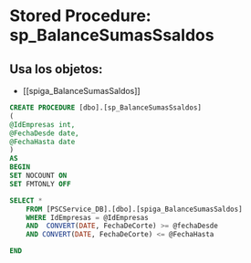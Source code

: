 # Stored Procedure: sp_BalanceSumasSsaldos

## Usa los objetos:
- [[spiga_BalanceSumasSaldos]]

```sql
CREATE PROCEDURE [dbo].[sp_BalanceSumasSsaldos]
(
@IdEmpresas int,
@FechaDesde date,
@FechaHasta date
)
AS
BEGIN
SET NOCOUNT ON
SET FMTONLY OFF

SELECT *
	FROM [PSCService_DB].[dbo].[spiga_BalanceSumasSaldos] 
    WHERE IdEmpresas = @IdEmpresas
	AND  CONVERT(DATE, FechaDeCorte) >= @fechaDesde
	AND CONVERT(DATE, FechaDeCorte) <= @FechaHasta

END

```
